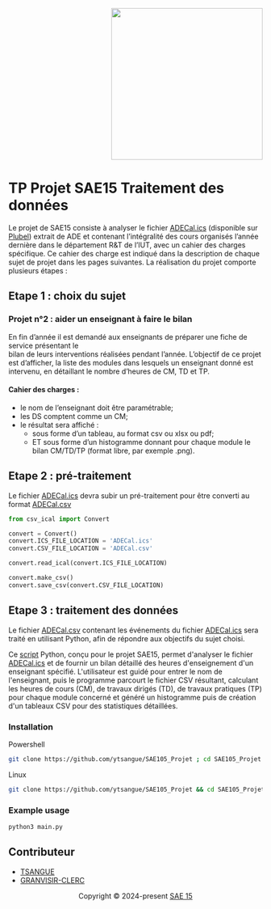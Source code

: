 <p align="right">
   <img src="https://www.hostblog.fr/wp-content/uploads/2021/06/dut-reseaux-telecommunication-840x400.jpg" width="300"" />
</p>

# TP Projet SAE15 Traitement des données                                   

 Le projet de SAE15 consiste à analyser le fichier [ADECal.ics](https://github.com/ytsangue/SAE105_Projet/blob/main/ADECal/ADECal.ics) 
 (disponible sur [Plubel](https://plubel-prod.u-bourgogne.fr/course/view.php?id=5152)) extrait de ADE et contenant l’intégralité des cours organisés l’année dernière dans le département
R&T de l’IUT, avec un cahier des charges spécifique. Ce cahier des charge est indiqué dans la description de chaque sujet de projet dans les pages suivantes.
La réalisation du projet comporte plusieurs étapes :  

## Etape 1 : choix du sujet
### Projet n°2 : aider un enseignant à faire le bilan  
   
En fin d’année il est demandé aux enseignants de préparer une fiche de service présentant le                    
bilan de leurs interventions réalisées pendant l’année. L’objectif de ce projet est d’afficher,
la liste des modules dans lesquels un enseignant donné est intervenu, en détaillant le nombre
d’heures de CM, TD et TP.  
   
#### Cahier des charges :  
   
   - le nom de l’enseignant doit être paramétrable;  
   - les DS comptent comme un CM;  
   - le résultat sera affiché :  
       - sous forme d’un tableau, au format csv ou xlsx ou pdf;  
       - ET sous forme d’un histogramme donnant pour chaque module le bilan CM/TD/TP (format libre, par exemple .png).  

## Etape 2 : pré-traitement  

Le fichier [ADECal.ics](https://github.com/ytsangue/SAE105_Projet/blob/main/ADECal/ADECal.ics) devra subir un pré-traitement pour être converti au format [ADECal.csv](https://github.com/ytsangue/SAE105_Projet/blob/main/ADECal/ADECal.csv)

```python
from csv_ical import Convert

convert = Convert()
convert.ICS_FILE_LOCATION = 'ADECal.ics'
convert.CSV_FILE_LOCATION = 'ADECal.csv'

convert.read_ical(convert.ICS_FILE_LOCATION)

convert.make_csv()
convert.save_csv(convert.CSV_FILE_LOCATION)
```

## Etape 3 : traitement des données  

Le fichier [ADECal.csv](https://github.com/ytsangue/SAE105_Projet/blob/main/ADECal/ADECal.csv)
 contenant les événements du fichier [ADECal.ics](https://github.com/ytsangue/SAE105_Projet/blob/main/ADECal/ADECal.ics) sera traité en utilisant
Python, afin de répondre aux objectifs du sujet choisi.

Ce [script](https://github.com/ytsangue/SAE105_Projet/blob/main/main.py) Python, conçu pour le projet SAE15, permet d'analyser le fichier [ADECal.ics](https://github.com/ytsangue/SAE105_Projet/blob/main/ADECal/ADECal.ics) et de fournir un bilan détaillé des heures d'enseignement d'un enseignant spécifié. L'utilisateur est guidé pour entrer le nom de l'enseignant, puis le programme parcourt le fichier CSV résultant, calculant les heures de cours (CM), de travaux dirigés (TD), de travaux pratiques (TP) pour chaque module concerné et généré un histogramme puis de création d'un tableaux CSV pour des statistiques détaillées.

### Installation

Powershell 
```sh
git clone https://github.com/ytsangue/SAE105_Projet ; cd SAE105_Projet
```
Linux
```sh
git clone https://github.com/ytsangue/SAE105_Projet && cd SAE105_Projet
```
### Example usage

```sh
python3 main.py
```

## Contributeur

* [TSANGUE](https://github.com/ytsangue/)
* [GRANVISIR-CLERC](https://github.com/LouisGVC)


<p align="center">
  Copyright &copy; 2024-present <a href="https://github.com/ytsangue/SAE105_Projet" target="_blank">SAE 15 </a>
</p>

